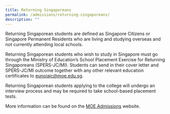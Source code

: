 ```yaml
---
title: Returning Singaporeans
permalink: /admissions/returning-singaporeans/
description: ""
---
```

Returning Singaporean students are defined as Singapore Citizens or Singapore Permanent Residents who are living and studying overseas and not currently attending local schools.

Returning Singaporean students who wish to study in Singapore must go through the Ministry of Education’s School Placement Exercise for Returning Singaporeans (SPERS-JC/MI). Students can send in their cover letter and SPERS-JC/MI outcome together with any other relevant education certificates to [eunoiajc@moe.edu.sg](mailto:eunoiajc@moe.edu.sg).

Returning Singaporean students applying to the college will undergo an interview process and may be required to take school-based placement tests.

More information can be found on the [MOE Admissions](https://www.moe.gov.sg/admissions/returning-singaporeans) website.